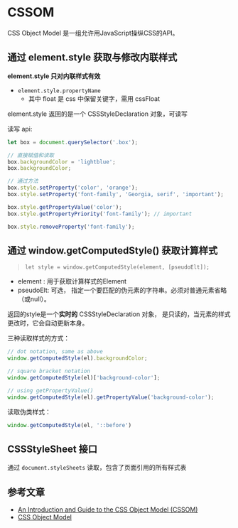# CSSOM

CSS Object Model 是一组允许用JavaScript操纵CSS的API。

## 通过 element.style 获取与修改内联样式

**element.style 只对内联样式有效**

* `element.style.propertyName`
  * 其中 float 是 css 中保留关键字，需用 cssFloat

element.style 返回的是一个 CSSStyleDeclaration 对象，可读写

读写 api:
```js
let box = document.querySelector('.box');

// 直接赋值和读取
box.backgroundColor = 'lightblue';
box.backgroundColor;

// 通过方法
box.style.setProperty('color', 'orange');
box.style.setProperty('font-family', 'Georgia, serif', 'important');

box.style.getPropertyValue('color');
box.style.getPropertyPriority('font-family'); // important

box.style.removeProperty('font-family');
```


## 通过 window.getComputedStyle() 获取计算样式

> `let style = window.getComputedStyle(element, [pseudoElt]);`
  * element : 用于获取计算样式的Element
  * pseudoElt: 可选， 指定一个要匹配的伪元素的字符串。必须对普通元素省略（或null）。

返回的style是一个**实时的** CSSStyleDeclaration 对象， 是只读的，当元素的样式更改时，它会自动更新本身。

三种读取样式的方式：
```js
// dot notation, same as above
window.getComputedStyle(el).backgroundColor;

// square bracket notation
window.getComputedStyle(el)['background-color'];

// using getPropertyValue()
window.getComputedStyle(el).getPropertyValue('background-color');
```

读取伪类样式：
```js
window.getComputedStyle(el, '::before')
```


## CSSStyleSheet 接口

通过 `document.styleSheets` 读取，包含了页面引用的所有样式表


## 参考文章
* [An Introduction and Guide to the CSS Object Model (CSSOM)](https://css-tricks.com/an-introduction-and-guide-to-the-css-object-model-cssom/)
* [CSS Object Model](https://developer.mozilla.org/zh-CN/docs/Web/API/CSS_Object_Model)